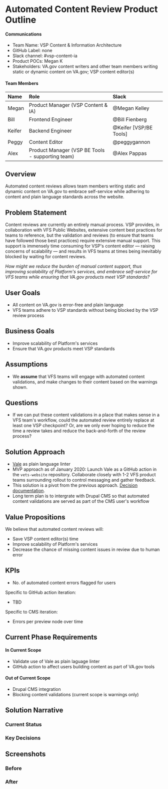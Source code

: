 # Automated Content Review Product Outline

#### Communications

* Team Name: VSP Content & Information Architecture
* GitHub Label: none
* Slack channel: \#vsp-content-ia
* Product POCs: Megan K
* Stakeholders: VA.gov content writers and other team members writing static or dynamic content on VA.gov; VSP content editor\(s\)

#### Team Members

| Name | Role | Slack |
| :--- | :--- | :--- |
| Megan | Product Manager \(VSP Content & IA\) | @Megan Kelley |
| Bill | Frontend Engineer | @Bill Fienberg |
| Keifer | Backend Engineer | @Keifer \[VSP/BE Tools\] |
| Peggy | Content Editor | @peggygannon |
| Alex | Product Manager \(VSP BE Tools - supporting team\) | @Alex Pappas |

## Overview

Automated content reviews allows team members writing static and dynamic content on VA.gov to embrace self-service while adhering to content and plain language standards across the website.

## Problem Statement

Content reviews are currently an entirely manual process. VSP provides, in collaboration with VFS Public Websites, extensive content best practices for teams to reference, but the validation and reviews \(to ensure that teams have followed those best practices\) require extensive manual support. This support is immensely time consuming for VSP's content editor — raising concerns of scalability — and results in VFS teams at times being inevitably blocked by waiting for content reviews.

_How might we reduce the burden of manual content support, thus improving scalability of Platform's services, and embrace self-service for VFS teams while ensuring that VA.gov products meet VSP standards?_

## User Goals

* All content on VA.gov is error-free and plain language
* VFS teams adhere to VSP standards without being blocked by the VSP review process

## Business Goals

* Improve scalability of Platform's services
* Ensure that VA.gov products meet VSP standards 

## Assumptions

* We **assume** that VFS teams will engage with automated content validations, and make changes to their content based on the warnings shown.

## Questions

* If we can put these content validations in a place that makes sense in a VFS team's workflow, could the automated review entirely replace at least one VSP checkpoint? Or, are we only ever hoping to reduce the time a review takes and reduce the back-and-forth of the review process? 

## Solution Approach

* [Vale](https://github.com/apps/vale-linter) as plain language linter
* MVP approach as of January 2020: Launch Vale as a GitHub action in the `vets-website` repository. Collaborate closely with 1-2 VFS product teams surrounding rollout to control messaging and gather feedback.
* This solution is a pivot from the previous approach. [Decision documentation](https://github.com/department-of-veterans-affairs/va.gov-team/blob/master/platform/content/automated-content-review/decisions.md).
* Long term plan is to intergrate with Drupal CMS so that automated content validations are served as part of the CMS user's workflow

## Value Propositions

We believe that automated content reviews will:

* Save VSP content editor\(s\) time
* Improve scalability of Platform's services
* Decrease the chance of missing content issues in review due to human error

## KPIs

* No. of automated content errors flagged for users

Specific to GitHub action iteration:

* TBD

Specific to CMS iteration:

* Errors per preview node over time

## Current Phase Requirements

#### In Current Scope

* Validate use of Vale as plain laguage linter
* GitHub action to affect users building content as part of VA.gov tools

#### Out of Current Scope

* Drupal CMS integration
* Blocking content validations \(current scope is warnings only\)

## Solution Narrative

### Current Status

### Key Decisions

## Screenshots

### Before

### After

